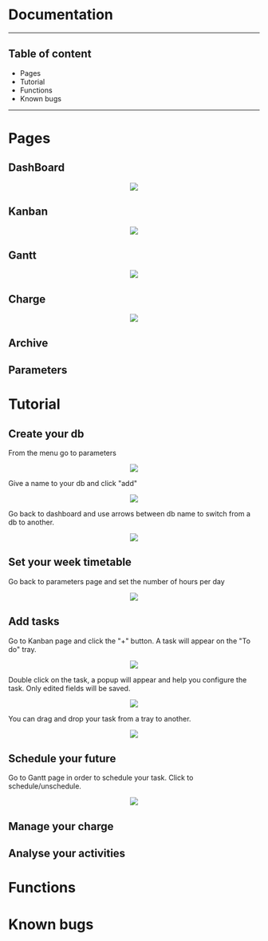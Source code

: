 ﻿# Documentation
-------------------------------------------------------------------------
## Table of content

* Pages
* Tutorial
* Functions
* Known bugs

-------------------------------------------------------------------------

# Pages

## DashBoard

<p align="center">
  <img src="https://github.com/MaximeAeva/TheEfficientGuy/blob/master/res/DashBoard.PNG">
</p>

## Kanban

<p align="center">
  <img src="https://github.com/MaximeAeva/TheEfficientGuy/blob/master/res/hellokanban.PNG">
</p>

## Gantt

<p align="center">
  <img src="https://github.com/MaximeAeva/TheEfficientGuy/blob/master/res/hellogantt.PNG">
</p>

## Charge

<p align="center">
  <img src="https://github.com/MaximeAeva/TheEfficientGuy/blob/master/res/hello.PNG">
</p>

## Archive

## Parameters

# Tutorial

## Create your db
From the menu go to parameters
<p align="center">
  <img src="https://github.com/MaximeAeva/TheEfficientGuy/blob/master/res/menu.png">
</p>
Give a name to your db and click "add"
<p align="center">
  <img src="https://github.com/MaximeAeva/TheEfficientGuy/blob/master/res/createdb.png">
</p>
Go back to dashboard and use arrows between db name to switch from a db to another.
<p align="center">
  <img src="https://github.com/MaximeAeva/TheEfficientGuy/blob/master/res/choosedb.png">
</p>

## Set your week timetable
Go back to parameters page and set the number of hours per day
<p align="center">
  <img src="https://github.com/MaximeAeva/TheEfficientGuy/blob/master/res/dayset.png">
</p>

## Add tasks
Go to Kanban page and click the "+" button. A task will appear on the "To do" tray.
<p align="center">
  <img src="https://github.com/MaximeAeva/TheEfficientGuy/blob/master/res/addtask.png">
</p>
Double click on the task, a popup will appear and help you configure the task.
Only edited fields will be saved.
<p align="center">
  <img src="https://github.com/MaximeAeva/TheEfficientGuy/blob/master/res/programtask.png">
</p>
You can drag and drop your task from a tray to another.
<p align="center">
  <img src="https://github.com/MaximeAeva/TheEfficientGuy/blob/master/res/shifttray.png">
</p>

## Schedule your future
Go to Gantt page in order to schedule your task. Click to schedule/unschedule.
<p align="center">
  <img src="https://github.com/MaximeAeva/TheEfficientGuy/blob/master/res/edit.png">
</p>

## Manage your charge

## Analyse your activities

# Functions

# Known bugs



